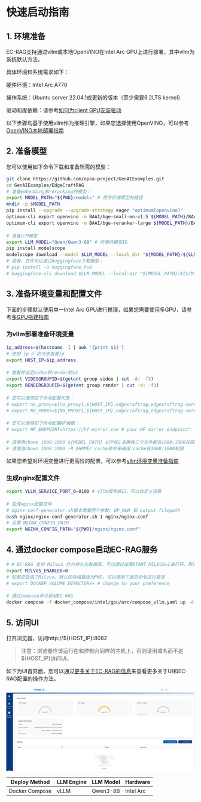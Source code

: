 # 快速启动指南

## 1. 环境准备

EC-RAG支持通过vllm或本地OpenVINO在Intel Arc GPU上进行部署，其中vllm为系统默认方法。

具体环境和系统需求如下：

硬件环境：Intel Arc A770

操作系统：Ubuntu server 22.04.1或更新的版本（至少需要6.2LTS kernel）

驱动和库依赖：请参考[如何为client GPU安装驱动](https://dgpu-docs.intel.com/driver/client/overview.html)

以下步骤均基于使用vllm作为推理引擎，如果您选择使用OpenVINO，可以参考[OpenVINO本地部署指南](Advanced_Setup.md#openvino-local-inference)

## 2. 准备模型

您可以使用如下命令下载和准备所需的模型：

```bash
git clone https://github.com/opea-project/GenAIExamples.git
cd GenAIExamples/EdgeCraftRAG
# 准备embedding和reranking的模型：
export MODEL_PATH="${PWD}/models" # 用于存储模型的路径
mkdir -p $MODEL_PATH
pip install --upgrade --upgrade-strategy eager "optimum[openvino]"
optimum-cli export openvino -m BAAI/bge-small-en-v1.5 ${MODEL_PATH}/BAAI/bge-small-en-v1.5 --task sentence-similarity
optimum-cli export openvino -m BAAI/bge-reranker-large ${MODEL_PATH}/BAAI/bge-reranker-large --task text-classification

# 准备LLM模型
export LLM_MODEL="Qwen/Qwen3-8B" # 所需的模型ID
pip install modelscope
modelscope download --model $LLM_MODEL --local_dir "${MODEL_PATH}/${LLM_MODEL}"
# 或者，您也可以通过huggingface下载模型：
# pip install -U huggingface_hub
# huggingface-cli download $LLM_MODEL --local-dir "${MODEL_PATH}/${LLM_MODEL}"
```

## 3. 准备环境变量和配置文件

下面的步骤默认使用单一Intel Arc GPU进行推理，如果您需要使用多GPU，请参考[多GPU搭建指南](Advanced_Setup.md#multi-arc-setup)

### 为vllm部署准备环境变量

```bash
ip_address=$(hostname -I | awk '{print $1}')
# 使用`ip a`命令来查看ip
export HOST_IP=$ip_address

# 查看并设定video和render的id
export VIDEOGROUPID=$(getent group video | cut -d: -f3)
export RENDERGROUPID=$(getent group render | cut -d: -f3)

# 您可以使用如下命令配置代理：
# export no_proxy=${no_proxy},${HOST_IP},edgecraftrag,edgecraftrag-server
# export NO_PROXY=${NO_PROXY},${HOST_IP},edgecraftrag,edgecraftrag-server

# 您可以使用如下命令配置HF镜像：
# export HF_ENDPOINT=https://hf-mirror.com # your HF mirror endpoint"

# 请使用chown 1000:1000 ${MODEL_PATH} ${PWD}来确保三个文件都有1000:1000权限
# 请使用chown 1000:1000 -R $HOME/.cache命令来确保.cache有1000:1000权限
```

如果您希望对环境变量进行更高阶的配置，可以参考[vllm环境变量准备指南](Advanced_Setup.md#prepare-env-variables-for-vllm-deployment)

### 生成nginx配置文件

```bash
export VLLM_SERVICE_PORT_0=8100 # vllm服务端口，可以自定义设置

# 生成nginx配置文件
# nginx-conf-generator.sh脚本需要两个参数: DP_NUM 和 output filepath
bash nginx/nginx-conf-generator.sh 1 nginx/nginx.conf
# 设置 NGINX_CONFIG_PATH
export NGINX_CONFIG_PATH="${PWD}/nginx/nginx.conf"
```

## 4. 通过docker compose启动EC-RAG服务

```bash
# # EC-RAG 支持 Milvus 作为持久化数据库，可以通过设置START_MILVUS=1来打开，默认为关闭状态
export MILVUS_ENABLED=0
# 如果您启用了Milvus，默认的存储路径为PWD，可以使用下面的命令进行更改
# export DOCKER_VOLUME_DIRECTORY= # change to your preference

# 通过compose命令启动EC-RAG
docker compose -f docker_compose/intel/gpu/arc/compose_vllm.yaml up -d
```

## 5. 访问UI

打开浏览器，访问http://${HOST_IP}:8082

> 注意：浏览器应该运行在和控制台同样的主机上，否则请用域名而不是${HOST_IP}访问UI。

如下为UI首界面，您可以通过[更多关于EC-RAG的信息](Explore_Edge_Craft_RAG.md)来查看更多关于UI和EC-RAG配置的操作方法。

![front_page](../assets/img/front_page.png)

| **Deploy Method** | **LLM Engine** | **LLM Model**        | **Hardware** |
| ----------------- | -------------- | -------------------- | ------------ |
| Docker Compose    | vLLM           | Qwen3-8B             | Intel Arc    |

